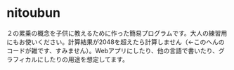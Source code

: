 # nitoubun
２の累乗の概念を子供に教えるために作った簡易プログラムです。大人の練習用にもお使いください。計算結果が2048を超えたら計算しません（←このへんのコードが雑です、すみません）。Webアプリにしたり、他の言語で書いたり、グラフィカルにしたりの用途を想定してます。
